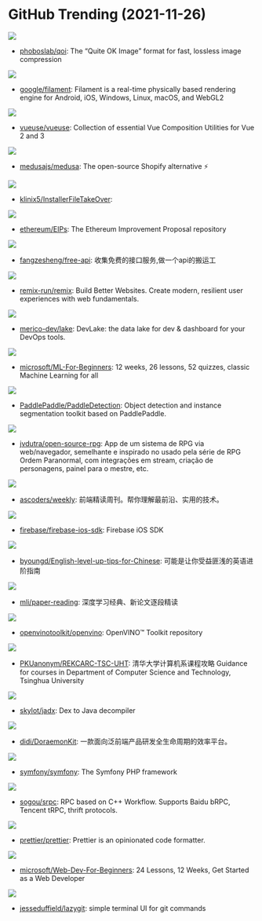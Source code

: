 # GitHub Trending (2021-11-26)

![](https://img.shields.io/badge/C-New%20325-green?style=flat-square&logo=appveyor)
- [phoboslab/qoi](https://github.com/phoboslab/qoi): The “Quite OK Image” format for fast, lossless image compression

![](https://img.shields.io/badge/C%2B%2B-New%20238-green?style=flat-square&logo=appveyor)
- [google/filament](https://github.com/google/filament): Filament is a real-time physically based rendering engine for Android, iOS, Windows, Linux, macOS, and WebGL2

![](https://img.shields.io/badge/TypeScript-New%2026-green?style=flat-square&logo=appveyor)
- [vueuse/vueuse](https://github.com/vueuse/vueuse): Collection of essential Vue Composition Utilities for Vue 2 and 3

![](https://img.shields.io/badge/JavaScript-New%20320-green?style=flat-square&logo=appveyor)
- [medusajs/medusa](https://github.com/medusajs/medusa): The open-source Shopify alternative ⚡️

![](https://img.shields.io/badge/C%2B%2B-New%20206-green?style=flat-square&logo=appveyor)
- [klinix5/InstallerFileTakeOver](https://github.com/klinix5/InstallerFileTakeOver): 

![](https://img.shields.io/badge/Solidity-New%2020-green?style=flat-square&logo=appveyor)
- [ethereum/EIPs](https://github.com/ethereum/EIPs): The Ethereum Improvement Proposal repository

![](https://img.shields.io/badge/none-New%20397-green?style=flat-square&logo=appveyor)
- [fangzesheng/free-api](https://github.com/fangzesheng/free-api): 收集免费的接口服务,做一个api的搬运工

![](https://img.shields.io/badge/TypeScript-New%20768-green?style=flat-square&logo=appveyor)
- [remix-run/remix](https://github.com/remix-run/remix): Build Better Websites. Create modern, resilient user experiences with web fundamentals.

![](https://img.shields.io/badge/Go-New%20150-green?style=flat-square&logo=appveyor)
- [merico-dev/lake](https://github.com/merico-dev/lake): DevLake: the data lake for dev & dashboard for your DevOps tools.

![](https://img.shields.io/badge/Jupyter%20Notebook-New%20303-green?style=flat-square&logo=appveyor)
- [microsoft/ML-For-Beginners](https://github.com/microsoft/ML-For-Beginners): 12 weeks, 26 lessons, 52 quizzes, classic Machine Learning for all

![](https://img.shields.io/badge/Python-New%20192-green?style=flat-square&logo=appveyor)
- [PaddlePaddle/PaddleDetection](https://github.com/PaddlePaddle/PaddleDetection): Object detection and instance segmentation toolkit based on PaddlePaddle.

![](https://img.shields.io/badge/JavaScript-New%2014-green?style=flat-square&logo=appveyor)
- [jvdutra/open-source-rpg](https://github.com/jvdutra/open-source-rpg): App de um sistema de RPG via web/navegador, semelhante e inspirado no usado pela série de RPG Ordem Paranormal, com integrações em stream, criação de personagens, painel para o mestre, etc.

![](https://img.shields.io/badge/JavaScript-New%2099-green?style=flat-square&logo=appveyor)
- [ascoders/weekly](https://github.com/ascoders/weekly): 前端精读周刊。帮你理解最前沿、实用的技术。

![](https://img.shields.io/badge/Objective-C-New%2040-green?style=flat-square&logo=appveyor)
- [firebase/firebase-ios-sdk](https://github.com/firebase/firebase-ios-sdk): Firebase iOS SDK

![](https://img.shields.io/badge/none-New%2085-green?style=flat-square&logo=appveyor)
- [byoungd/English-level-up-tips-for-Chinese](https://github.com/byoungd/English-level-up-tips-for-Chinese): 可能是让你受益匪浅的英语进阶指南

![](https://img.shields.io/badge/none-New%2090-green?style=flat-square&logo=appveyor)
- [mli/paper-reading](https://github.com/mli/paper-reading): 深度学习经典、新论文逐段精读

![](https://img.shields.io/badge/C%2B%2B-New%2039-green?style=flat-square&logo=appveyor)
- [openvinotoolkit/openvino](https://github.com/openvinotoolkit/openvino): OpenVINO™ Toolkit repository

![](https://img.shields.io/badge/HTML-New%2039-green?style=flat-square&logo=appveyor)
- [PKUanonym/REKCARC-TSC-UHT](https://github.com/PKUanonym/REKCARC-TSC-UHT): 清华大学计算机系课程攻略 Guidance for courses in Department of Computer Science and Technology, Tsinghua University

![](https://img.shields.io/badge/Java-New%2022-green?style=flat-square&logo=appveyor)
- [skylot/jadx](https://github.com/skylot/jadx): Dex to Java decompiler

![](https://img.shields.io/badge/Java-New%205-green?style=flat-square&logo=appveyor)
- [didi/DoraemonKit](https://github.com/didi/DoraemonKit): 一款面向泛前端产品研发全生命周期的效率平台。

![](https://img.shields.io/badge/PHP-New%208-green?style=flat-square&logo=appveyor)
- [symfony/symfony](https://github.com/symfony/symfony): The Symfony PHP framework

![](https://img.shields.io/badge/C%2B%2B-New%2019-green?style=flat-square&logo=appveyor)
- [sogou/srpc](https://github.com/sogou/srpc): RPC based on C++ Workflow. Supports Baidu bRPC, Tencent tRPC, thrift protocols.

![](https://img.shields.io/badge/JavaScript-New%2014-green?style=flat-square&logo=appveyor)
- [prettier/prettier](https://github.com/prettier/prettier): Prettier is an opinionated code formatter.

![](https://img.shields.io/badge/JavaScript-New%20279-green?style=flat-square&logo=appveyor)
- [microsoft/Web-Dev-For-Beginners](https://github.com/microsoft/Web-Dev-For-Beginners): 24 Lessons, 12 Weeks, Get Started as a Web Developer

![](https://img.shields.io/badge/Go-New%20179-green?style=flat-square&logo=appveyor)
- [jesseduffield/lazygit](https://github.com/jesseduffield/lazygit): simple terminal UI for git commands

